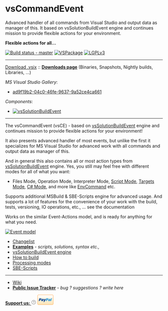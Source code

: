 # vsCommandEvent

Advanced handler of all commands from Visual Studio and output data as manager of this. It based on vsSolutionBuildEvent engine and continues mission to provide flexible actions for your environment.

**Flexible actions for all...**

[![Build status - master](https://ci.appveyor.com/api/projects/status/yy8yu9wr4nuhaf7p/branch/master?svg=true)](https://ci.appveyor.com/project/3Fs/vscommandevent/branch/master) [![VSPackage](http://vsce.r-eg.net/etc/badges/VSPackage.svg)](http://vsce.r-eg.net/Changelist/#vsix) [![LGPLv3](http://vsce.r-eg.net/etc/badges/License.svg)](http://vsce.r-eg.net/License/) 

-------
[Download .vsix](https://visualstudiogallery.msdn.microsoft.com/ad9f19b2-04c0-46fe-9637-9a52ce4ca661/file/184640/)  :: **[Downloads page](http://vsce.r-eg.net/Downloads/)**  (Binaries, Snapshots, Nightly builds, Libraries, ...)

*MS Visual Studio Gallery*:

* [ad9f19b2-04c0-46fe-9637-9a52ce4ca661](http://visualstudiogallery.msdn.microsoft.com/ad9f19b2-04c0-46fe-9637-9a52ce4ca661/)

*Components*:

* [![vsSolutionBuildEvent](http://vsce.r-eg.net/etc/badges/vsSolutionBuildEvent.svg)](http://vssbe.r-eg.net/Changelist/#vsix)

-------

The vsCommandEvent (vsCE) - based on [vsSolutionBuildEvent](http://vssbe.r-eg.net) engine and continues mission to provide flexible actions for your environment!

It also presents advanced handler of most events, but unlike the first it specializes for MS Visual Studio for advanced work with all commands and output data as manager of this.

And in general this also contains all or most action types from [vsSolutionBuildEvent](http://vssbe.r-eg.net) engine. Yes, you still may feel free with different modes for all of what you want:

* Files Mode, Operation Mode, Interpreter Mode, [Script Mode](http://vsce.r-eg.net/doc/Modes/Script/), [Targets Mode](http://vsce.r-eg.net/doc/Modes/Targets/), [C# Mode](http://vsce.r-eg.net/doc/Modes/CSharp/), and more like [EnvCommand](http://vsce.r-eg.net/doc/Modes/EnvCommand/) etc.

Supports additional MSBuild & SBE-Scripts engine for advanced usage. And supports a lot of features for the convenience of your work with the build, tests, versioning, IO operations, etc., ... see the documentation

Works on the similar Event-Actions model, and is ready for anything for what you need.

[![Event model](http://vsce.r-eg.net/doc/Resources/events_model_small.png)](http://vsce.r-eg.net/doc/Scheme/#model-of-events)

* [Changelist](http://vsce.r-eg.net/Changelist/)
* **[Examples](http://vsce.r-eg.net/doc/Examples/)** *- scripts, solutions, syntax etc.,*
* [vsSolutionBuildEvent engine](http://vssbe.r-eg.net)
* [How to build](http://vsce.r-eg.net/doc/Dev/How%20to%20build/)
* [Processing modes](http://vsce.r-eg.net/doc/Modes/)
* [SBE-Scripts](http://vsce.r-eg.net/doc/Scripts/SBE-Scripts/)

-------
* [Wiki](http://vsce.r-eg.net/)
* **[Public Issue Tracker](https://github.com/3F/vsCommandEvent/issues/new)** - *bug ? suggestions ? write here*


**[Support us: ![](https://raw.githubusercontent.com/3F/vsCommandEvent/master/vsCommandEvent/Resources/help-16.png)](http://vsce.r-eg.net/Donation/)**    [![Donate](https://raw.githubusercontent.com/3F/vsCommandEvent/master/vsCommandEvent/Resources/paypal.png)](https://www.paypal.com/cgi-bin/webscr?cmd=_donations&business=P2HRG52AJSA9N&lc=US&item_name=vsCommandEvent%20%28vsCE%29%20Open%20Source%20Project&currency_code=USD&bn=PP%2dDonationsBF%3abtn_donate_SM%2egif%3aNonHosted)
